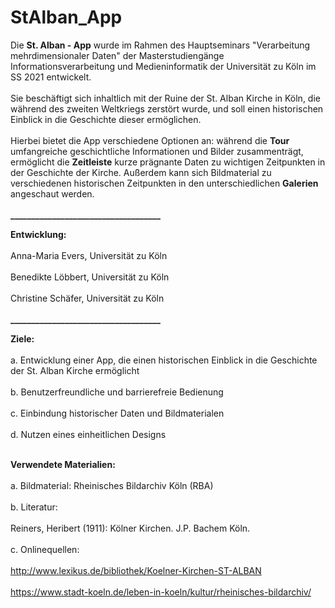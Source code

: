 # StAlban_App
Die <b>St. Alban - App</b> wurde im Rahmen des Hauptseminars "Verarbeitung mehrdimensionaler Daten" der Masterstudiengänge Informationsverarbeitung und Medieninformatik der Universität zu Köln im SS 2021 entwickelt.<br/><br/>
Sie beschäftigt sich inhaltlich mit der Ruine der St. Alban Kirche in Köln, die während des zweiten Weltkriegs zerstört wurde, und soll einen historischen Einblick in die Geschichte dieser ermöglichen.<br/><br/>
Hierbei bietet die App verschiedene Optionen an: während die <b>Tour</b> umfangreiche geschichtliche Informationen und Bilder zusammenträgt, ermöglicht die <b>Zeitleiste</b> kurze prägnante Daten zu wichtigen Zeitpunkten in der Geschichte der Kirche.
Außerdem kann sich Bildmaterial zu verschiedenen historischen Zeitpunkten in den unterschiedlichen <b>Galerien</b> angeschaut werden.<br/><br/>
<b>____________________________________</b>

<b>Entwicklung:</b><br/><br/>
	Anna-Maria Evers, Universität zu Köln<br/><br/>
	Benedikte Löbbert, Universität zu Köln<br/><br/>
	Christine Schäfer, Universität zu Köln<br/><br/>
<b>____________________________________</b>

<b>Ziele:</b><br/><br/>
	a.	Entwicklung einer App, die einen historischen Einblick in die Geschichte der St. Alban Kirche ermöglicht<br/><br/>
	b.	Benutzerfreundliche und barrierefreie Bedienung<br/><br/>
	c.	Einbindung historischer Daten und Bildmaterialen<br/><br/>
	d.	Nutzen eines einheitlichen Designs<br/><br/>
	
<b>Verwendete Materialien:</b><br/><br/>
	a. Bildmaterial: Rheinisches Bildarchiv Köln (RBA)<br/><br/>
	b. Literatur:<br/><br/>
		Reiners, Heribert (1911): Kölner Kirchen. J.P. Bachem Köln.<br/><br/>
	c. Onlinequellen:<br/><br/>
		http://www.lexikus.de/bibliothek/Koelner-Kirchen-ST-ALBAN <br/><br/>
		https://www.stadt-koeln.de/leben-in-koeln/kultur/rheinisches-bildarchiv/ <br/><br/>
		

	